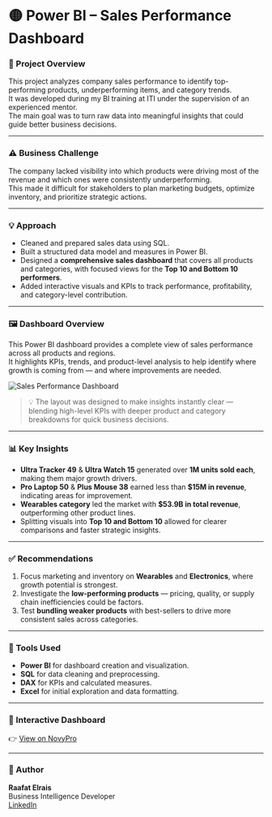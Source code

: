 # 🟡 Power BI – Sales Performance Dashboard

### 📘 Project Overview
This project analyzes company sales performance to identify top-performing products, underperforming items, and category trends.  
It was developed during my BI training at ITI under the supervision of an experienced mentor.  
The main goal was to turn raw data into meaningful insights that could guide better business decisions.

---

### ⚠️ Business Challenge
The company lacked visibility into which products were driving most of the revenue and which ones were consistently underperforming.  
This made it difficult for stakeholders to plan marketing budgets, optimize inventory, and prioritize strategic actions.

---

### 💡 Approach
- Cleaned and prepared sales data using SQL.  
- Built a structured data model and measures in Power BI.  
- Designed a **comprehensive sales dashboard** that covers all products and categories, with focused views for the **Top 10 and Bottom 10 performers**.  
- Added interactive visuals and KPIs to track performance, profitability, and category-level contribution.  

---

### 🖼️ Dashboard Overview

This Power BI dashboard provides a complete view of sales performance across all products and regions.  
It highlights KPIs, trends, and product-level analysis to help identify where growth is coming from — and where improvements are needed.

![Sales Performance Dashboard](images/dashboard_overview.png)

> 💡 The layout was designed to make insights instantly clear — blending high-level KPIs with deeper product and category breakdowns for quick business decisions.

---

### 📊 Key Insights
- **Ultra Tracker 49** & **Ultra Watch 15** generated over **1M units sold each**, making them major growth drivers.  
- **Pro Laptop 50** & **Plus Mouse 38** earned less than **$15M in revenue**, indicating areas for improvement.  
- **Wearables category** led the market with **$53.9B in total revenue**, outperforming other product lines.  
- Splitting visuals into **Top 10 and Bottom 10** allowed for clearer comparisons and faster strategic insights.

---

### ✅ Recommendations
1. Focus marketing and inventory on **Wearables** and **Electronics**, where growth potential is strongest.  
2. Investigate the **low-performing products** — pricing, quality, or supply chain inefficiencies could be factors.  
3. Test **bundling weaker products** with best-sellers to drive more consistent sales across categories.  

---

### 🧰 Tools Used
- **Power BI** for dashboard creation and visualization.  
- **SQL** for data cleaning and preprocessing.  
- **DAX** for KPIs and calculated measures.  
- **Excel** for initial exploration and data formatting.

---

### 🔗 Interactive Dashboard
👉 [View on NovyPro](https://project.novypro.com/mRtIbR)

---

### 👤 Author
**Raafat Elrais**  
Business Intelligence Developer  
[LinkedIn](https://www.linkedin.com/in/raafat-elrais/)

